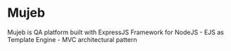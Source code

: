# Mujeb
Mujeb is QA platform built with ExpressJS Framework for NodeJS - EJS as Template Engine - MVC architectural pattern
